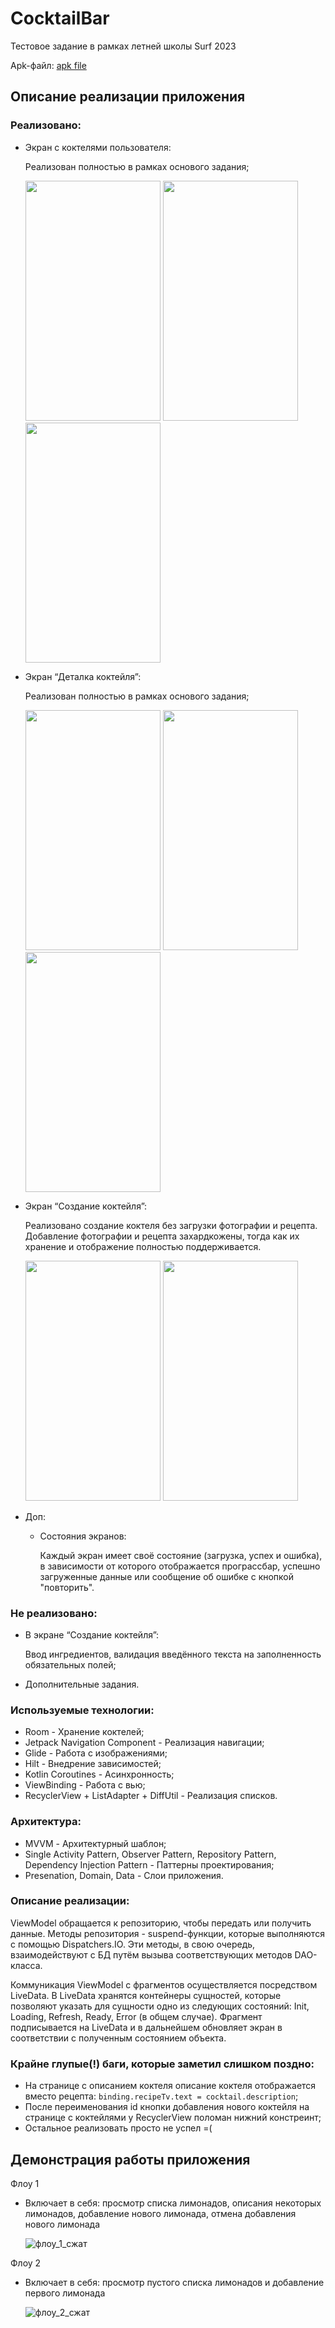 # CocktailBar
Тестовое задание в рамках летней школы Surf 2023

Apk-файл: [apk file](/app-debug.apk)

## Описание реализации приложения
### Реализовано:
-   Экран с коктелями пользователя:
  
    Реализован полностью в рамках основого задания;

    <img src="https://github.com/IlyaVolf/CocktailBar/assets/70796651/56fe4272-8b66-4675-a347-e5404df0637c" width="216" height="384">
    <img src="https://github.com/IlyaVolf/CocktailBar/assets/70796651/e4f6a5da-94e4-47e2-b3c5-b6b6fd36a1d5" width="216" height="384">
    <img src="https://github.com/IlyaVolf/CocktailBar/assets/70796651/0328c4a9-68be-40b8-a54b-bbb76f88b73b" width="216" height="384">
    
-   Экран “Деталка коктейля”:
  
    Реализован полностью в рамках основого задания;

    <img src="https://github.com/IlyaVolf/CocktailBar/assets/70796651/9b8373e4-3323-4e27-9baa-1da141cf147d" width="216" height="384">
    <img src="https://github.com/IlyaVolf/CocktailBar/assets/70796651/9bf1d3fc-806b-427e-9781-4540a0da43f4" width="216" height="384">
    <img src="https://github.com/IlyaVolf/CocktailBar/assets/70796651/75256635-cd84-492c-a840-1fa0b9284227" width="216" height="384">
    
-   Экран “Создание коктейля”:
  
    Реализовано создание коктеля без загрузки фотографии и рецепта. Добавление фотографии и рецепта захардкожены, тогда как их хранение и отображение полностью поддерживается.

    <img src="https://github.com/IlyaVolf/CocktailBar/assets/70796651/552dbe38-e9c1-4dd3-8038-f0a87ed70477" width="216" height="384">
    <img src="https://github.com/IlyaVolf/CocktailBar/assets/70796651/7c8ca45e-9a8f-4a04-8b1d-2ac8e20fcdee" width="216" height="384">

-   Доп:
    -   Состояния экранов:
      
        Каждый экран имеет своё состояние (загрузка, успех и ошибка), в зависимости от которого отображается програссбар, успешно загруженные данные или сообщение об ошибке с кнопкой "повторить".

### Не реализовано:
-   В экране “Создание коктейля”:
  
    Ввод ингредиентов, валидация введённого текста на заполненность обязательных полей;
-   Дополнительные задания.

### Используемые технологии:
-   Room - Хранение коктелей;
-   Jetpack Navigation Component - Реализация навигации;
-   Glide - Работа с изображениями;
-   Hilt - Внедрение зависимостей;
-   Kotlin Coroutines - Асинхронность;
-   ViewBinding - Работа с вью;
-   RecyclerView + ListAdapter + DiffUtil - Реализация списков.

### Архитектура:
-   MVVM - Архитектурный шаблон;
-   Single Activity Pattern, Observer Pattern, Repository Pattern, Dependency Injection Pattern - Паттерны проектирования;
-   Presenation, Domain, Data - Слои приложения.

### Описание реализации:
ViewModel обращается к репозиторию, чтобы передать или получить данные. Методы репозитория - suspend-функции, которые выполняются с помощью Dispatchers.IO. Эти методы, в свою очередь, взаимодействуют с БД путём вызыва соответствующих методов DAO-класса.

Коммуникация ViewModel с фрагментов осуществляется посредством LiveData. В LiveData хранятся контейнеры сущностей, которые позволяют указать для сущности одно из следующих состояний: Init, Loading, Refresh, Ready, Error (в общем случае). Фрагмент подписывается на LiveData и в дальнейшем обновляет экран в соответствии с полученным состоянием объекта.

### Крайне __глупые(!)__ баги, которые заметил слишком поздно:
-   На странице с описанием коктеля описание коктеля отображается вместо рецепта: `binding.recipeTv.text = cocktail.description`;
-   После переименования id кнопки добавления нового коктейля на странице с коктейлями у RecyclerView поломан нижний констреинт;
-   Остальное реализовать просто не успел =(

## Демонстрация работы приложения

Флоу 1
-   Включает в себя: просмотр списка лимонадов, описания некоторых лимонадов, добавление нового лимонада, отмена добавления нового лимонада

    ![флоу_1_сжат](https://github.com/IlyaVolf/CocktailBar/assets/70796651/c1911ec3-afc3-48fd-a81a-c0f95b94c965)
    
    
Флоу 2
-   Включает в себя: просмотр пустого списка лимонадов и добавление первого лимонада
  
    ![флоу_2_сжат](https://github.com/IlyaVolf/CocktailBar/assets/70796651/97dd85f9-7a2e-4c75-930f-37d891fa82fd)


